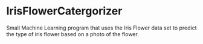 # IrisFlowerCatergorizer
Small Machine Learning program that uses the Iris Flower data set to predict the type of iris flower based on a photo of the flower.
